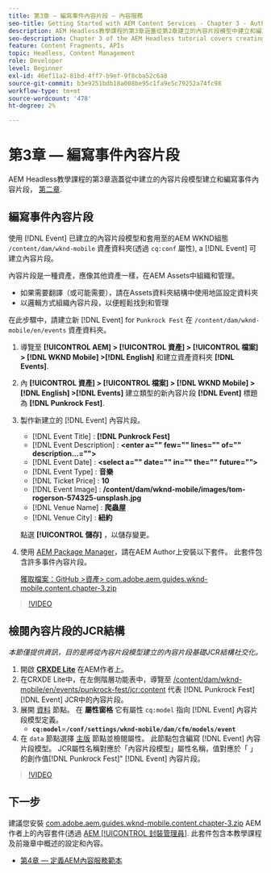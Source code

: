 ```yaml
---
title: 第3章 — 編寫事件內容片段 — 內容服務
seo-title: Getting Started with AEM Content Services - Chapter 3 - Authoring Event Content Fragments
description: AEM Headless教學課程的第3章涵蓋從第2章建立的內容片段模型中建立和編寫事件內容片段。
seo-description: Chapter 3 of the AEM Headless tutorial covers creating and authoring Event Content Fragments from the Content Fragment Model created in Chapter 2.
feature: Content Fragments, APIs
topic: Headless, Content Management
role: Developer
level: Beginner
exl-id: 46ef11a2-81bd-4ff7-b9ef-9f8cba52c6a8
source-git-commit: b3e9251bdb18a008be95c1fa9e5c79252a74fc98
workflow-type: tm+mt
source-wordcount: '478'
ht-degree: 2%

---
```


# 第3章 — 編寫事件內容片段

AEM Headless教學課程的第3章涵蓋從中建立的內容片段模型建立和編寫事件內容片段， [第二章](./chapter-2.md).

## 編寫事件內容片段

使用 [!DNL Event] 已建立的內容片段模型和套用至的AEM WKND組態 `/content/dam/wknd-mobile` 資產資料夾(透過 `cq:conf` 屬性), a [!DNL Event] 可建立內容片段。

內容片段是一種資產，應像其他資產一樣，在AEM Assets中組織和管理。

* 如果需要翻譯（或可能需要），請在Assets資料夾結構中使用地區設定資料夾
* 以邏輯方式組織內容片段，以便輕鬆找到和管理

在此步驟中，請建立新 [!DNL Event] for `Punkrock Fest` 在 `/content/dam/wknd-mobile/en/events` 資產資料夾。

1. 導覽至 **[!UICONTROL AEM] > [!UICONTROL 資產] > [!UICONTROL 檔案] > [!DNL WKND Mobile] >[!DNL English]** 和建立資產資料夾 **[!DNL Events]**.
1. 內 **[!UICONTROL 資產] > [!UICONTROL 檔案] > [!DNL WKND Mobile] > [!DNL English] >[!DNL Events]** 建立類型的新內容片段 **[!DNL Event]** 標題為 **[!DNL Punkrock Fest]**.
1. 製作新建立的 [!DNL Event] 內容片段。

   * [!DNL Event Title] : **[!DNL Punkrock Fest]**
   * [!DNL Event Description] : **&lt;enter a=&quot;&quot; few=&quot;&quot; lines=&quot;&quot; of=&quot;&quot; description...=&quot;&quot;>**
   * [!DNL Event Date] : **&lt;select a=&quot;&quot; date=&quot;&quot; in=&quot;&quot; the=&quot;&quot; future=&quot;&quot;>**
   * [!DNL Event Type] : **音樂**
   * [!DNL Ticket Price] : **10**
   * [!DNL Event Image] : **/content/dam/wknd-mobile/images/tom-rogerson-574325-unsplash.jpg**
   * [!DNL Venue Name] : **爬蟲屋**
   * [!DNL Venue City] : **紐約**

   點選 **[!UICONTROL 儲存]** ，以儲存變更。

1. 使用 [AEM Package Manager](http://localhost:4502/crx/packmgr/index.jsp)，請在AEM Author上安裝以下套件。 此套件包含許多事件內容片段。

   [獲取檔案：GitHub >資產> com.adobe.aem.guides.wknd-mobile.content.chapter-3.zip](https://github.com/adobe/aem-guides-wknd-mobile/releases/latest)

>[!VIDEO](https://video.tv.adobe.com/v/28338?quality=12&learn=on)

## 檢閱內容片段的JCR結構

*本節僅提供資訊，目的是將從內容片段模型建立的內容片段基礎JCR結構社交化。*

1. 開啟 **[CRXDE Lite](http://localhost:4502/crx/de/index.jsp)** 在AEM作者上。
1. 在CRXDE Lite中，在左側階層功能表中，導覽至 [/content/dam/wknd-mobile/en/events/punkrock-fest/jcr:content](http://localhost:4502/crx/de/index.jsp#/content/dam/wknd-mobile/en/events/punkrock-fest/jcr:content) 代表 [!DNL Punkrock Fest] [!DNL Event] JCR中的內容片段。
1. 展開 [資料](http://localhost:4502/crx/de/index.jsp#/content/dam/wknd-mobile/en/events/punkrock-fest/jcr:content/data/master) 節點。
在 **屬性窗格** 它有屬性 `cq:model` 指向 [!DNL Event] 內容片段模型定義。
   * **`cq:model`**=**`/conf/settings/wknd-mobile/dam/cfm/models/event`**
1. 在 `data` 節點選擇 [主版](http://localhost:4502/crx/de/index.jsp#/content/dam/wknd-mobile/en/events/punkrock-fest/jcr:content/data/master) 節點並檢閱屬性。 此節點包含編寫 [!DNL Event] 內容片段模型。 JCR屬性名稱對應於「內容片段模型」屬性名稱，值對應於「 」的創作值[!DNL Punkrock Fest]&quot; [!DNL Event] 內容片段。

>[!VIDEO](https://video.tv.adobe.com/v/28356?quality=12&learn=on)

## 下一步

建議您安裝 [com.adobe.aem.guides.wknd-mobile.content.chapter-3.zip](https://github.com/adobe/aem-guides-wknd-mobile/releases/latest) AEM作者上的內容套件(透過 [AEM [!UICONTROL 封裝管理員]](http://localhost:4502/crx/packmgr/index.jsp). 此套件包含本教學課程及前幾章中概述的設定和內容。

* [第4章 — 定義AEM內容服務範本](./chapter-4.md)
